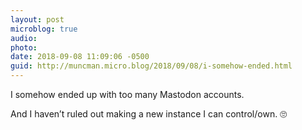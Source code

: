 ```yaml
---
layout: post
microblog: true
audio: 
photo: 
date: 2018-09-08 11:09:06 -0500
guid: http://muncman.micro.blog/2018/09/08/i-somehow-ended.html
---
```

I somehow ended up with too many Mastodon accounts. 



And I haven’t ruled out making a new instance I can control/own. 🙄 
